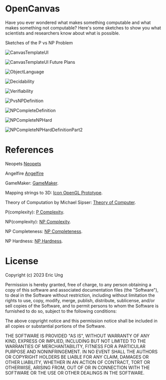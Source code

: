 ﻿# OpenCanvas

Have you ever wondered what makes something computable and what makes something not computable? Here's some sketches to show you what scientists and researchers know about what is possible.

Sketches of the P vs NP Problem

![CanvasTemplateUI](OpenCanvas/Resources/Images/CanvasTemplateUI.png)

![CanvasTemplateUI Future Plans](OpenCanvas/Resources/Images/CanvasTemplateUIFuturePlans.png)

![ObjectLanguage](OpenCanvas/Resources/Images/ObjectLanguage.png)

![Decidability](OpenCanvas/Resources/Images/decidability.png)

![Verifiability](OpenCanvas/Resources/Images/Verifiability.png)

![PvsNPDefinition](OpenCanvas/Resources/Images/PvsNPDefinition.png)

![NPCompleteDefinition](OpenCanvas/Resources/Images/NPCompleteDefinition.png)

![NPCompleteNPHard](OpenCanvas/Resources/Images/NPCompleteNPHard.png)

![NPCompleteNPHardDefinitionPart2](OpenCanvas/Resources/Images/NPCompleteNPHardDefintionPart2.png)

# References

Neopets [Neopets](https://en.wikipedia.org/wiki/Neopets)

Angelfire [Angelfire](https://en.wikipedia.org/wiki/Angelfire)

GameMaker: [GameMaker](https://en.wikipedia.org/wiki/GameMaker).

Mapping strings to 3D: [Icon OpenGL Prototype](https://github.com/ericung/icon-opengl).

Theory of Computation by Michael Sipser: [Theory of Computer](https://en.wikipedia.org/wiki/Introduction_to_the_Theory_of_Computation).

P(complexity): [P Complexity](https://en.wikipedia.org/wiki/P_(complexity)).

NP(complexity): [NP Complexity](https://en.wikipedia.org/wiki/NP_(complexity)).

NP Completeness: [NP Completeness](https://en.wikipedia.org/wiki/NP-completeness).

NP Hardness: [NP Hardness](https://en.wikipedia.org/wiki/NP-hardness).

# License

Copyright (c) 2023 Eric Ung

Permission is hereby granted, free of charge, to any person obtaining a copy
of this software and associated documentation files (the "Software"), to deal
in the Software without restriction, including without limitation the rights
to use, copy, modify, merge, publish, distribute, sublicense, and/or sell
copies of the Software, and to permit persons to whom the Software is
furnished to do so, subject to the following conditions:

The above copyright notice and this permission notice shall be included in all
copies or substantial portions of the Software.

THE SOFTWARE IS PROVIDED "AS IS", WITHOUT WARRANTY OF ANY KIND, EXPRESS OR
IMPLIED, INCLUDING BUT NOT LIMITED TO THE WARRANTIES OF MERCHANTABILITY,
FITNESS FOR A PARTICULAR PURPOSE AND NONINFRINGEMENT. IN NO EVENT SHALL THE
AUTHORS OR COPYRIGHT HOLDERS BE LIABLE FOR ANY CLAIM, DAMAGES OR OTHER
LIABILITY, WHETHER IN AN ACTION OF CONTRACT, TORT OR OTHERWISE, ARISING FROM,
OUT OF OR IN CONNECTION WITH THE SOFTWARE OR THE USE OR OTHER DEALINGS IN THE
SOFTWARE.
